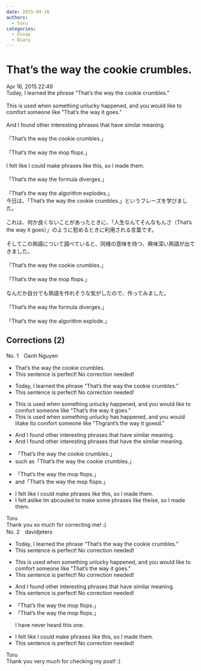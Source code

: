 ```yaml
---
date: 2015-04-16
authors:
  - toru
categories:
  - Essay
  - Diary
---
```


<h1 id="subject_show">That’s the way the cookie crumbles.</h1>
<div class="date">Apr 16, 2015 22:49</div>
<div id="post"><div id="body_show_ori">
Today, I learned the phrase "That’s the way the cookie crumbles."<br/><br/>This is used when something unlucky happened, and you would like to comfort someone like "That’s the way it goes."<br/><br/>And I found other interesting phrases that have similar meaning.<br/><br/>「That’s the way the cookie crumbles.」　<br/><br/>「That’s the way the mop flops.」<br/><br/>I felt like I could make phrases like this, so I made them.<br/><br/>「That’s the way the formula diverges.」<br/><br/>「That’s the way the algorithm explodes.」
</div></div>

<!-- more -->

<div id="post_ja"><div id="body_show_mo">
今日は、「That’s the way the cookie crumbles.」というフレーズを学びました。<br/><br/>これは、何か良くないことがあったときに、「人生なんてそんなもんさ（That’s the way it goes）」のように慰めるときに利用される言葉です。<br/><br/>そしてこの熟語について調べていると、同様の意味を持つ、興味深い熟語が出てきました。<br/><br/>「That’s the way the cookie crumbles.」　<br/><br/>「That’s the way the mop flops.」<br/><br/>なんだか自分でも熟語を作れそうな気がしたので、作ってみました。<br/><br/>「That’s the way the formula diverges.」<br/><br/>「That’s the way the algorithm explode.」
</div></div>

## Corrections (2)
<div id="block"><div class="first_name"> No. 1　<span class="just_name">Oanh Nguyen</span></div><div id="block2">
<ul class="correction_field">
<li class="incorrect">That’s the way the cookie crumbles.</li>
<li class="corrected perfect">This sentence is perfect! No correction needed!</li>
</ul>
<ul class="correction_field">
<li class="incorrect">Today, I learned the phrase "That’s the way the cookie crumbles."</li>
<li class="corrected perfect">This sentence is perfect! No correction needed!</li>
</ul>
<ul class="correction_field">
<li class="incorrect">This is used when something unlucky happened, and you would like to comfort someone like "That’s the way it goes."</li>
<li class="corrected correct">
This is used when something unlucky ha<span class="f_red">s ha</span>ppened, and you <span class="f_gray"><span class="sline">would li</span></span><span class="f_red">ta</span>ke <span class="f_red">i</span>t<span class="f_gray"><span class="sline">o</span></span> <span class="f_gray"><span class="sline">com</span></span>for<span class="f_gray"><span class="sline">t</span></span> <span class="f_gray"><span class="sline">someone like "Th</span></span><span class="f_red">gr</span>a<span class="f_red">n</span>t<span class="f_gray"><span class="sline">’s th</span></span>e<span class="f_gray"><span class="sline"> way it goes</span></span><span class="f_red">d</span>.<span class="f_gray"><span class="sline">"</span></span>
</li>
</ul>
<ul class="correction_field">
<li class="incorrect">And I found other interesting phrases that have similar meaning.</li>
<li class="corrected correct">
And I found other interesting phrases that have <span class="f_red">the </span>similar meaning.
</li>
</ul>
<ul class="correction_field">
<li class="incorrect">「That’s the way the cookie crumbles.」　</li>
<li class="corrected correct">
<span class="f_red">such as</span>「That’s the way the cookie crumbles.」　
</li>
</ul>
<ul class="correction_field">
<li class="incorrect">「That’s the way the mop flops.」</li>
<li class="corrected correct">
<span class="f_red">and</span>「That’s the way the mop flops.」
</li>
</ul>
<ul class="correction_field">
<li class="incorrect">I felt like I could make phrases like this, so I made them.</li>
<li class="corrected correct">
I felt <span class="f_red">as</span><span class="f_gray"><span class="sline">like</span></span> I<span class="f_red">m</span> <span class="f_red">ab</span><span class="f_gray"><span class="sline">cou</span></span>l<span class="f_red">e</span><span class="f_gray"><span class="sline">d</span></span> <span class="f_red">to </span>make <span class="f_red">some </span>phrases like th<span class="f_red">e</span><span class="f_gray"><span class="sline">i</span></span>s<span class="f_red">e</span>, so I made them.
</li>
</ul>
</div><div class="name"><span class="just_name">Toru</span><br>
Thank you so much for correcting me! :)
</div>
</div>
<div id="block"><div class="first_name"> No. 2　<span class="just_name">davidjeters</span></div><div id="block2">
<ul class="correction_field">
<li class="incorrect">Today, I learned the phrase "That’s the way the cookie crumbles."</li>
<li class="corrected perfect">This sentence is perfect! No correction needed!</li>
</ul>
<ul class="correction_field">
<li class="incorrect">This is used when something unlucky happened, and you would like to comfort someone like "That’s the way it goes."</li>
<li class="corrected perfect">This sentence is perfect! No correction needed!</li>
</ul>
<ul class="correction_field">
<li class="incorrect">And I found other interesting phrases that have similar meaning.</li>
<li class="corrected perfect">This sentence is perfect! No correction needed!</li>
</ul>
<ul class="correction_field">
<li class="incorrect">「That’s the way the mop flops.」</li>
<li class="corrected correct">
「That’s the way the mop flops.」
<p class="correction_comment">I have never heard this one.</p>
</li>
</ul>
<ul class="correction_field">
<li class="incorrect">I felt like I could make phrases like this, so I made them.</li>
<li class="corrected perfect">This sentence is perfect! No correction needed!</li>
</ul>
</div><div class="name"><span class="just_name">Toru</span><br>
Thank you very much for checking my post! :)
</div>
</div>
